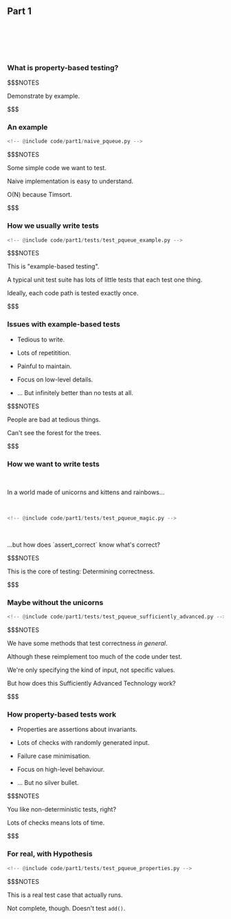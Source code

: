 ## Part 1

<br/>
<br/>
<br/>
<br/>

### What is property-based testing?

$$$NOTES

Demonstrate by example.

$$$

### An example

```python
<!-- @include code/part1/naive_pqueue.py -->
```

$$$NOTES

Some simple code we want to test.

Naive implementation is easy to understand.

O(N) because Timsort.

$$$

### How we usually write tests

```python
<!-- @include code/part1/tests/test_pqueue_example.py -->
```

$$$NOTES

This is "example-based testing".

A typical unit test suite has lots of little tests that each test one thing.

Ideally, each code path is tested exactly once.

$$$

### Issues with example-based tests

* Tedious to write. <!--{_class="fragment"}-->

* Lots of repetitition. <!--{_class="fragment"}-->

* Painful to maintain. <!--{_class="fragment"}-->

* Focus on low-level details. <!--{_class="fragment"}-->

* ... But infinitely better than no tests at all. <!--{_class="fragment"}-->

$$$NOTES

People are bad at tedious things.

Can't see the forest for the trees.

$$$

### How we want to write tests

<br/>

In a world made of unicorns and kittens and rainbows...

<br/>

```python
<!-- @include code/part1/tests/test_pqueue_magic.py -->
```
<!-- {_class="fragment"} -->

<br/>

<p class="fragment">...but how does `assert_correct` know what's correct?</p>

$$$NOTES

This is the core of testing: Determining correctness.

$$$

### Maybe without the unicorns

```python
<!-- @include code/part1/tests/test_pqueue_sufficiently_advanced.py -->
```

$$$NOTES

We have some methods that test correctness *in general*.

Although these reimplement too much of the code under test.

We're only specifying the kind of input, not specific values.

But how does this Sufficiently Advanced Technology work?

$$$

### How property-based tests work

* Properties are assertions about invariants. <!--{_class="fragment"}-->

* Lots of checks with randomly generated input. <!--{_class="fragment"}-->

* Failure case minimisation. <!--{_class="fragment"}-->

* Focus on high-level behaviour. <!--{_class="fragment"}-->

* ... But no silver bullet. <!--{_class="fragment"}-->

$$$NOTES

You like non-deterministic tests, right?

Lots of checks means lots of time.

$$$

### For real, with Hypothesis

```python
<!-- @include code/part1/tests/test_pqueue_properties.py -->
```

$$$NOTES

This is a real test case that actually runs.

Not complete, though. Doesn't test `add()`.
